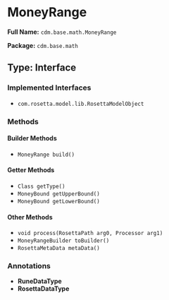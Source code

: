 # MoneyRange

**Full Name:** `cdm.base.math.MoneyRange`

**Package:** `cdm.base.math`

## Type: Interface

### Implemented Interfaces

- `com.rosetta.model.lib.RosettaModelObject`

### Methods

#### Builder Methods

- `MoneyRange build()`

#### Getter Methods

- `Class getType()`
- `MoneyBound getUpperBound()`
- `MoneyBound getLowerBound()`

#### Other Methods

- `void process(RosettaPath arg0, Processor arg1)`
- `MoneyRangeBuilder toBuilder()`
- `RosettaMetaData metaData()`

### Annotations

- **RuneDataType**
- **RosettaDataType**

